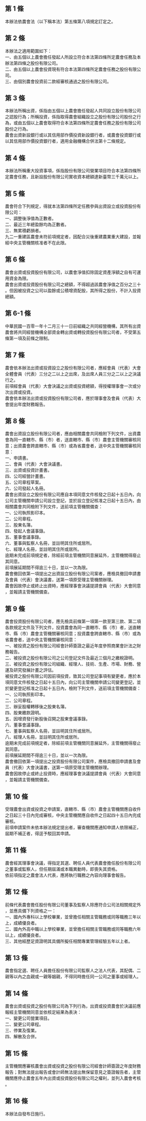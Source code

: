 第 1 條
-------
本辦法依農會法（以下稱本法）第五條第八項規定訂定之。

第 2 條
-------
本辦法之適用範圍如下：  
一、由五個以上農會擔任發起人所設立符合本法第四條所定農會任務及本  
    辦法第四條之股份有限公司。  
二、由五個以上農會投資現有符合本法第四條所定農會任務之股份有限公  
    司。  
三、由個別農會投資前二款經審核通過之股份有限公司。

第 3 條
-------
本辦法所稱出資，係指由五個以上農會擔任發起人共同設立股份有限公司  
之認股行為；所稱投資，係指取得農會組織設立之股份有限公司股份之行  
為，或由五個以上農會取得符合本法第四條所定農會任務之股份有限公司  
股份之行為。  
農會出資新設銀行或以其信用部作價投資新設銀行者，或農會投資銀行或  
以其信用部作價投資銀行者，適用金融機構合併法第十二條規定。

第 4 條
-------
本辦法所稱重大投資事項，係指股份有限公司營業項目符合本法第四條所  
定農會任務，且新設股份有限公司實收資本總額達新臺幣三千萬元以上。

第 5 條
-------
農會符合下列規定，得就本法第四條所定任務參與出資設立或投資股份有  
限公司：  
一、調整後淨值為正數者。  
二、最近三年總盈餘均為正數者。  
三、無累積虧損者。  
九二一重建區農會未符前項規定者，因配合災後重建農業重大建設，並報  
經中央主管機關核准者不在此限。

第 6 條
-------
農會出資或投資股份有限公司，以農會淨值扣除固定資產淨額之自有可運  
用資金為限。  
農會出資或投資股份有限公司之總額，不得超過該農會淨值之百分之三十  
。但因被投資之公司以盈餘或公積增資配股，其所得之股份，不計入投資  
總額。

第 6-1 條
---------
中華民國一百零一年十二月三十一日前組織之共同經營機構，其所有出資  
農會將共同經營機構全部資金轉出資或轉投資股份有限公司者，不受第五  
條第一項及前條之限制。

第 7 條
-------
農會依本辦法出資或投資設立之股份有限公司者，應經會員（代表）大會  
全體會員（代表）三分之二以上之出席，及出席人員三分之二以上之決議  
行之。  
前項經會員（代表）大會決議之出資或投資總額，得授權理事會一次或分  
次出資或投資。  
農會依本辦法出資或投資股份有限公司者，應於理事會及會員（代表）大  
會提出年度財務報告。

第 8 條
-------
農會出資設立股份有限公司者，應由相關農會共同檢附下列文件，出資農  
會為同一直轄市、縣（市）者，送直轄市、縣（市）農會主管機關審核同  
意；出資農會跨直轄市、縣（市）或為省農會者，送中央主管機關審核同  
意：  
一、申請書。  
二、會員（代表）大會決議書。  
三、出資或投資計畫書。  
四、公司經營計畫書。  
五、公司章程草案。  
六、公司發起人名冊。  
農會出資設立之股份有限公司應自本項同意文件核發之日起十五日內，向  
公司主管機關申請公司設立登記，並於設立登記核准之日起十五日內，由  
相關農會共同檢附下列文件，送前項主管機關備查：  
一、公司執照影印本。  
二、公司章程。  
三、股東名簿。  
四、發起人會議事錄。  
五、董事會議事錄。  
六、董事與監察人名冊，並註明其住所或居所。  
七、經理人名冊，並註明其住所或居所。  
逾期未完成前項規定者，除經前項主管機關同意展延外，主管機關得廢止  
其同意。  
前項展延期間不得逾三十日，並以一次為限。  
農會撤回依第一項提出之出資設立股份有限公司案者，應檢具撤回申請書  
及會員（代表）會決議書，送第一項原受理主管機關辦理。  
農會因故停止或終止出資時，應經理事會決議提請會員（代表）大會同意  
，並報請主管機關備查。

第 9 條
-------
農會投資股份有限公司者，應先檢具前條第一項第一款至第三款、第二項  
各款規定文件及下列文件，投資農會為同一直轄市、縣（市）者，送直轄  
市、縣（市）農會主管機關審核同意；投資農會跨直轄市、縣（市）或為  
省農會者，送中央主管機關審核同意：  
一、被投資之股份有限公司經會計師簽證之最近年度參照商業會計法之財  
    務報告。  
二、被投資之股份有限公司之公司登記文件及最近三個月之繳稅證明。  
三、被投資之股份有限公司組織、經理人、技術、生產、市場、財務、營  
    運及研究發展計畫之評估。  
被投資之股份有限公司因前項投資，致其公司登記事項有變更者，應於本  
項同意文件核發之日起十五日內，向公司主管機關申請公司變更登記，並  
於變更登記核准之日起十五日內，檢附下列文件，送前項主管機關備查：  
一、公司執照影印本。  
二、公司章程。  
三、辦妥股權轉移後之股東名簿。  
四、股東繳款證明。  
五、因增資發行新股後召開之股東會議事錄。  
六、董事會議事錄。  
七、董事與監察人名冊，並註明其住所或居所。  
八、經理人名冊，並註明其住所或居所。  
逾期未完成前項規定者，除經前項主管機關同意展延外，主管機關得廢止  
其同意。  
前項展延期間不得逾三十日，並以一次為限。  
農會撤回依第一項提出之投資股份有限公司案件，應檢具撤回申請書及會  
員（代表）大會決議書，送第一項原受理主管機關辦理。  
農會因故停止或終止投資時，應經理事會決議提請會員（代表）大會同意  
，並報請主管機關備查。

第 10 條
--------
受理農會出資或投資之申請案，直轄市、縣（市）農會主管機關應自收件  
之日起三十日內完成審核，中央主管機關應自收件之日起四十五日內完成  
審核。  
前項申請案件未依本辦法規定提出者，審查機關應通知申請人依限補正，  
屆期不補正者，得逕予駁回其申請。

第 11 條
--------
農會經其理事會決議，得指定其選、聘任人員代表農會擔任股份有限公司  
之董事或監察人，但任期屆滿或本職異動時，即喪失其資格。  
依前項指定之農會法人代表，應將執行職務之內容向理事會報告。

第 12 條
--------
前條代表農會擔任股份有限公司董事及監察人除應符合公司法相關規定外  
，並應具備下列資格之一：  
一、國內外專科以上學校畢業，並曾擔任相關主管職務或同等職務三年以  
    上，成績優良者。  
二、國內外高中職以上學校畢業，並曾擔任相關主管職務或同等職務六年  
    以上，成績優良者。  
三、其他經歷足資證明其具備所擬任相關專業管理經驗五年以上者。

第 13 條
--------
農會指定選、聘任人員擔任股份有限公司監察人之法人代表，其配偶、二  
親等以內之血親或一親等姻親，不得同時擔任同一公司之董事或經理人。

第 14 條
--------
農會出資或投資之股份有限公司為下列行為，出資或投資農會於決議前應  
報經主管機關同意並依核定結果為表決：  
一、變更公司營業項目。  
二、變更公司章程。  
三、停業及復業。  
四、解散及合併。

第 15 條
--------
主管機關應審核農會出資或投資之股份有限公司經會計師簽證之年度財務  
報告；對無法提出報告或會計師無法提出無保留意見之簽證報告者，主管  
機關應停止農會五年內出資或投資股份有限公司之權利，並列入農會考核  
。

第 16 條
--------
本辦法自發布日施行。

